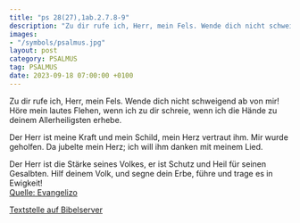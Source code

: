 ```yaml
---
title: "ps 28(27),1ab.2.7.8-9"
description: "Zu dir rufe ich, Herr, mein Fels. Wende dich nicht schweigend ab von mir! Höre mein lautes Flehen, wenn ich zu dir schreie, wenn ich die Hände zu deinem Allerheiligsten erhebe.  Der Herr ist meine Kraft und mein Schild, mein Herz vertraut ihm. Mir wurde geholfen. Da jubelte me...."
images:
- "/symbols/psalmus.jpg"
layout: post
category: PSALMUS
tag: PSALMUS
date: 2023-09-18 07:00:00 +0100
---
```

Zu dir rufe ich, Herr, mein Fels.
Wende dich nicht schweigend ab von mir!
Höre mein lautes Flehen, wenn ich zu dir schreie,
wenn ich die Hände zu deinem Allerheiligsten erhebe.

Der Herr ist meine Kraft und mein Schild,
mein Herz vertraut ihm.
Mir wurde geholfen. Da jubelte mein Herz;
ich will ihm danken mit meinem Lied.<!--more-->

Der Herr ist die Stärke seines Volkes,
er ist Schutz und Heil für seinen Gesalbten.
Hilf deinem Volk, und segne dein Erbe,
führe und trage es in Ewigkeit!<br>
[Quelle: Evangelizo](https://evangeliumtagfuertag.org/DE/gospel)

[Textstelle auf Bibelserver](https://www.bibleserver.com/EU/ps28(27),1ab.2.7.8-9)
